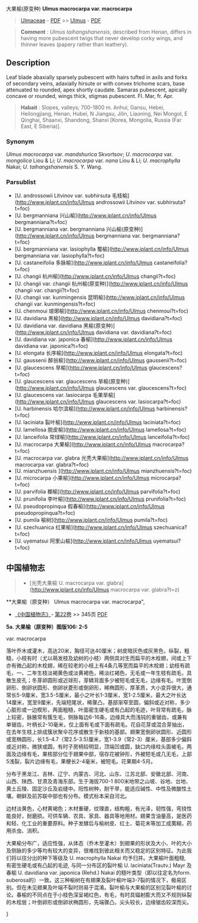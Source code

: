 大果榆(原变种) **Ulmus macrocarpa var. macrocarpa**

> [Ulmaceae](http://www.iplant.cn/info/Ulmaceae?t=foc) - [PDF](http://www.iplant.cn/foc/pdf/Ulmaceae.pdf) >> [Ulmus](http://www.iplant.cn/info/Ulmus?t=foc) - [PDF](http://www.iplant.cn/foc/pdf/Ulmus.pdf)


> **Comment** : 
> *Ulmus* *taihangshanensis*, described from Henan, differs in having more pubescent twigs that never develop corky wings, and thinner leaves (papery rather than leathery).

## Description

Leaf blade abaxially sparsely pubescent with hairs tufted in axils and forks of secondary veins, adaxially hirsute or with convex trichome scars, base attenuated to rounded, apex shortly caudate. Samaras pubescent, apically concave or rounded, wings thick, stigmas pubescent. Fl. Mar, fr. Apr.


> **Habait** : 
> Slopes, valleys; 700-1800 m. Anhui, Gansu, Hebei, Heilongjiang, Henan, Hubei, N Jiangsu, Jilin, Liaoning, Nei Mongol, E Qinghai, Shaanxi, Shandong, Shanxi [Korea, Mongolia, Russia (Far East, E Siberia)].

### Synonym
*Ulmus* *macrocarpa* var. *mandshurica* Skvortsov; *U*. *macrocarpa* var. *mongolica* Liou & Li; *U*. *macrocarpa* var. *nana* Liou & Li; *U*. *macrophylla* Nakai; *U*. *taihangshanensis* S. Y. Wang.

### Parsublist

* [U.  androssowii Litvinov var. subhirsuta  毛枝榆](http://www.iplant.cn/info/Ulmus androssowii Litvinov var. subhirsuta?t=foc)
* [U.  bergmanniana  兴山榆](http://www.iplant.cn/info/Ulmus bergmanniana?t=foc)
* [U.  bergmanniana var. bergmanniana  兴山榆(原变种)](http://www.iplant.cn/info/Ulmus bergmanniana var. bergmanniana?t=foc)
* [U.  bergmanniana var. lasiophylla  蜀榆](http://www.iplant.cn/info/Ulmus bergmanniana var. lasiophylla?t=foc)
* [U.  castaneifolia  多脉榆](http://www.iplant.cn/info/Ulmus castaneifolia?t=foc)
* [U.  changii  杭州榆](http://www.iplant.cn/info/Ulmus changii?t=foc)
* [U.  changii var. changii  杭州榆(原变种)](http://www.iplant.cn/info/Ulmus changii var. changii?t=foc)
* [U.  changii var. kunmingensis  昆明榆](http://www.iplant.cn/info/Ulmus changii var. kunmingensis?t=foc)
* [U.  chenmoui  琅琊榆](http://www.iplant.cn/info/Ulmus chenmoui?t=foc)
* [U.  davidiana  黑榆](http://www.iplant.cn/info/Ulmus davidiana?t=foc)
* [U.  davidiana var. davidiana  黑榆(原变种)](http://www.iplant.cn/info/Ulmus davidiana var. davidiana?t=foc)
* [U.  davidiana var. japonica  春榆](http://www.iplant.cn/info/Ulmus davidiana var. japonica?t=foc)
* [U.  elongata  长序榆](http://www.iplant.cn/info/Ulmus elongata?t=foc)
* [U.  gaussenii  醉翁榆](http://www.iplant.cn/info/Ulmus gaussenii?t=foc)
* [U.  glaucescens  旱榆](http://www.iplant.cn/info/Ulmus glaucescens?t=foc)
* [U.  glaucescens var. glaucescens  旱榆(原变种)](http://www.iplant.cn/info/Ulmus glaucescens var. glaucescens?t=foc)
* [U.  glaucescens var. lasiocarpa  毛果旱榆](http://www.iplant.cn/info/Ulmus glaucescens var. lasiocarpa?t=foc)
* [U.  harbinensis  哈尔滨榆](http://www.iplant.cn/info/Ulmus harbinensis?t=foc)
* [U.  laciniata  裂叶榆](http://www.iplant.cn/info/Ulmus laciniata?t=foc)
* [U.  lamellosa  脱皮榆](http://www.iplant.cn/info/Ulmus lamellosa?t=foc)
* [U.  lanceifolia  常绿榆](http://www.iplant.cn/info/Ulmus lanceifolia?t=foc)
* [U.  macrocarpa  大果榆](http://www.iplant.cn/info/Ulmus macrocarpa?t=foc)
* [U.  macrocarpa var. glabra  光秃大果榆](http://www.iplant.cn/info/Ulmus macrocarpa var. glabra?t=foc)
* [U.  mianzhuensis  ](http://www.iplant.cn/info/Ulmus mianzhuensis?t=foc)
* [U.  microcarpa  小果榆](http://www.iplant.cn/info/Ulmus microcarpa?t=foc)
* [U.  parvifolia  榔榆](http://www.iplant.cn/info/Ulmus parvifolia?t=foc)
* [U.  prunifolia  李叶榆](http://www.iplant.cn/info/Ulmus prunifolia?t=foc)
* [U.  pseudopropinqua  假春榆](http://www.iplant.cn/info/Ulmus pseudopropinqua?t=foc)
* [U.  pumila  榆树](http://www.iplant.cn/info/Ulmus pumila?t=foc)
* [U.  szechuanica  红果榆](http://www.iplant.cn/info/Ulmus szechuanica?t=foc)
* [U.  uyematsui  阿里山榆](http://www.iplant.cn/info/Ulmus uyematsui?t=foc)

## 中国植物志

> * [光秃大果榆  U.  macrocarpa var. glabra](http://www.iplant.cn/info/Ulmus macrocarpa var. glabra?t=z)


**大果榆（原变种） Ulmus macrocarpa var. macrocarpa",

* [《中国植物志》](http://www.iplant.cn/frps)- [第22卷](http://www.iplant.cn/frps/vol/22) >> 345页 [PDF](http://www.iplant.cn/frps/pdf/22/345a.pdf)


**5a. 大果榆（原变种）图版106: 2-5**

var. macrocarpa

落叶乔木或灌木，高达20米，胸径可达40厘米；树皮暗灰色或灰黑色，纵裂，粗糙，小枝有时（尤以萌发枝及幼树的小枝）两侧具对生而扁平的木栓翅，间或上下亦有微凸起的木栓翅，稀在较老的小枝上有4条几等宽而扁平的木栓翅；幼枝有疏毛，一、二年生枝淡褐黄色或淡黄褐色，稀淡红褐色，无毛或一年生枝有疏毛，具散生皮孔；冬芽卵圆形或近球形，芽鳞背面多少被短毛或无毛，边缘有毛。叶宽倒卵形、倒卵状圆形、倒卵状菱形或倒卵形，稀椭圆形，厚革质，大小变异很大，通常长5-9厘米，宽3.5-5厘米，最小之叶长1-3厘米，宽1-2.5厘米，最大之叶长达14厘米，宽至9厘米，先端短尾状，稀骤凸，基部渐窄至圆，偏斜或近对称，多少心脏形或一边楔形，两面粗糙，叶面密生硬毛或有凸起的毛迹，叶背常有疏毛，脉上较密，脉腋常有簇生毛，侧脉每边6-16条，边缘具大而浅钝的重锯齿，或兼有单锯齿，叶柄长2-10毫米，仅上面有毛或下面有疏毛。花自花芽或混合芽抽出，在去年生枝上排成簇状聚伞花序或散生于新枝的基部。翅果宽倒卵状圆形、近圆形或宽椭圆形，长1.5-4.7（常2.5-3.5)厘米，宽1-3.9（常2-3）厘米，基部多少偏斜或近对称，微狭或圆，有时子房柄较明显，顶端凹或圆，缺口内缘柱头面被毛，两面及边缘有毛，果核部分位于翅果中部，宿存花被钟形，外被短毛或几无毛，上部5浅裂，裂片边缘有毛，果梗长2-4毫米，被短毛。花果期4-5月。

分布于黑龙江、吉林、辽宁、内蒙古、河北、山东、江苏北部、安徽北部、河南、山西、陕西、甘肃及青海东部。生于海拔700-1 800米地带之山坡、谷地、台地、黄土丘陵、固定沙丘及岩缝中。阳性树种，耐干旱，能适应碱性、中性及微酸性土壤。朝鲜及前苏联中部也有分布。模式标本采自河北。

边材淡黄色，心材黄褐色；木材重硬，纹理直，结构粗，有光泽，韧性强，弯挠性能良好，耐磨损。可供车辆、农具、家具、器具等地用材。翅果含油量高，是医药和轻、化工业的重要原料。种子发酵后与榆树皮、红土、菊花末等加工成荑糊，药用杀虫、消积。

大果榆分布广，适应性强，从体态（乔木至灌木）到翅果的形状及大小、叶的大小及侧脉的多少等均有较大的变异，很难找到彼此相关而又稳定的区别特征。为此我们将以往分出的种下等级及 U. macrophylla Nakai 均予归并。大果榆叶面粗糙, 有密生硬毛或有凸起的毛迹, 与同一分布区的裂叶榆 U. laciniata(Trautv.) Mayr 及春榆 U. davidiana var. japonica (Rehd.) Nakai 的糙叶类型（即以往定名为form. suberosa的）一致。这三种榆树在有翅果及裂叶榆叶端3-7裂的情况下，极易区别。但在未见翅果及叶端不裂时则易于混淆。裂叶榆与大果榆的区别见裂叶榆的讨论。春榆的不同点在于小枝色深呈褐红色，有毛，有时具辐射膨大而又不规则纵裂的木栓层；叶倒卵形或倒卵状椭圆形，先端骤凸，尖头较长，边缘锯齿较深而尖。

}